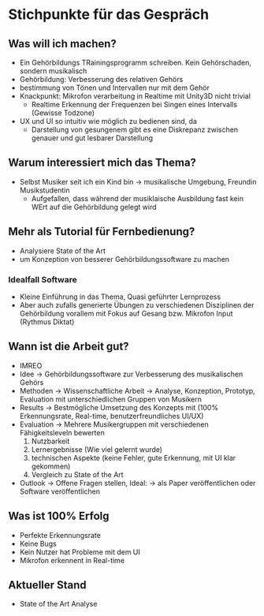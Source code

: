 # Stichpunkte für das Gespräch

## Was will ich machen?
- Ein Gehörbildungs TRainingsprogramm schreiben. Kein Gehörschaden, sondern musikalisch
- Gehörbildung: Verbesserung des relativen Gehörs
- bestimmung von Tönen und Intervallen nur mit dem Gehör
- Knackpunkt: Mikrofon verarbeitung in Realtime mit Unity3D nicht trivial
  - Realtime Erkennung der Frequenzen bei Singen eines Intervalls (Gewisse Todzone)
- UX und UI so intuitiv wie möglich zu bedienen sind, da 
  - Darstellung von gesungenem gibt es eine Diskrepanz zwischen genauer und gut lesbarer Darstellung

## Warum interessiert mich das Thema?
- Selbst Musiker seit ich ein Kind bin -> musikalische Umgebung, Freundin Musikstudentin 
    - Aufgefallen, dass während der musiklaische Ausbildung fast kein WErt auf die Gehörbildung gelegt wird

## Mehr als Tutorial für Fernbedienung?
- Analysiere State of the Art
- um Konzeption von besserer Gehörbildungssoftware zu machen

### Idealfall Software
- Kleine Einführung in das Thema, Quasi geführter Lernprozess
- Aber auch zufalls generierte Übungen zu verschiedenen Disziplinen der Gehörbildung vorallem mit Fokus auf Gesang bzw. Mikrofon Input (Rythmus Diktat)

## Wann ist die Arbeit gut?
- IMREO
- Idee -> Gehörbildungssoftware zur Verbesserung des musikalischen Gehörs
- Methoden -> Wissenschaftliche Arbeit -> Analyse, Konzeption, Prototyp, Evaluation mit unterschiedlichen Gruppen von Musikern
- Results -> Bestmögliche Umsetzung des Konzepts mit (100% Erkennungsrate, Real-time, benutzerfreundliches UI/UX)
- Evaluation -> Mehrere Musikergruppen mit verschiedenen Fähigkeitsleveln bewerten 
    1. Nutzbarkeit
    2. Lernergebnisse (Wie viel gelernt wurde)
    3. technischen Aspekte (keine Fehler, gute Erkennung, mit UI klar gekommen)
    4. Vergleich zu State of the Art
- Outlook -> Offene Fragen stellen, Ideal: -> als Paper veröffentlichen oder Software veröffentlichen

## Was ist 100% Erfolg
- Perfekte Erkennungsrate
- Keine Bugs
- Kein Nutzer hat Probleme mit dem UI
- Mikrofon erkennent in Real-time

## Aktueller Stand
- State of the Art Analyse